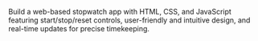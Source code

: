 Build a web-based stopwatch app with HTML, CSS, and JavaScript featuring start/stop/reset controls,
user-friendly and intuitive design, and real-time updates for precise timekeeping.
